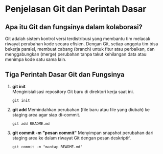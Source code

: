 # Penjelasan Git dan Perintah Dasar

## Apa itu Git dan fungsinya dalam kolaborasi?

Git adalah sistem kontrol versi terdistribusi yang membantu tim melacak riwayat perubahan kode secara efisien. Dengan Git, setiap anggota tim bisa bekerja paralel, membuat cabang (branch) untuk fitur atau perbaikan, dan menggabungkan (merge) perubahan tanpa takut kehilangan data atau menimpa kode satu sama lain.

## Tiga Perintah Dasar Git dan Fungsinya

1. **git init**  
   Menginisialisasi repository Git baru di direktori kerja saat ini.  
   ```
   git init
   ```
2. **git add <file>**
    Memindahkan perubahan (file baru atau file yang diubah) ke staging area
    agar siap di-commit.
    ```
    git add README.md
    ```
3. **git commit -m "pesan commit"**
    Menyimpan snapshot perubahan dari staging area ke dalam riwayat Git
    dengan pesan deskriptif.
    ```
    git commit -m "mantap README.md"
    ```